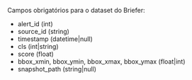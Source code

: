 Campos obrigatórios para o dataset do Briefer:

- alert_id (int)
- source_id (string)
- timestamp (datetime|null)
- cls (int|string)
- score (float)
- bbox_xmin, bbox_ymin, bbox_xmax, bbox_ymax (float|int)
- snapshot_path (string|null)
